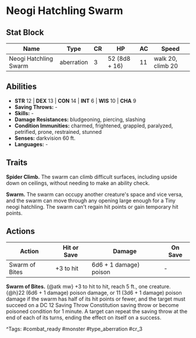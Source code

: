 # Neogi Hatchling Swarm

## Stat Block

| Name | Type | CR | HP | AC | Speed |
|------|------|----|----|----|-------|
| Neogi Hatchling Swarm | aberration | 3 | 52 (8d8 + 16) | 11 | walk 20, climb 20 |

## Abilities

- **STR** 12 | **DEX** 13 | **CON** 14 | **INT** 6 | **WIS** 10 | **CHA** 9
- **Saving Throws:** -  
- **Skills:** -  
- **Damage Resistances:** bludgeoning, piercing, slashing  
- **Condition Immunities:** charmed, frightened, grappled, paralyzed, petrified, prone, restrained, stunned  
- **Senses:** darkvision 60 ft.  
- **Languages:** -

## Traits

**Spider Climb.** The swarm can climb difficult surfaces, including upside down on ceilings, without needing to make an ability check.

**Swarm.** The swarm can occupy another creature's space and vice versa, and the swarm can move through any opening large enough for a Tiny neogi hatchling. The swarm can't regain hit points or gain temporary hit points.


## Actions

| Action | Hit or Save | Damage | On Save |
|--------|--------------|--------|----------|
| Swarm of Bites | +3 to hit | 6d6 + 1 damage) poison | - |

**Swarm of Bites.** {@atk mw} +3 to hit to hit, reach 5 ft., one creature. {@h}22 (6d6 + 1 damage) poison damage, or 11 (3d6 + 1 damage) poison damage if the swarm has half of its hit points or fewer, and the target must succeed on a DC 12 Saving Throw Constitution saving throw or become poisoned condition for 1 minute. A target can repeat the saving throw at the end of each of its turns, ending the effect on itself on a success.


^Tags: #combat_ready #monster #type_aberration #cr_3